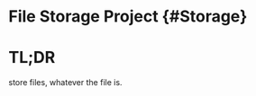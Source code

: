 File Storage Project {#Storage}
============================================

# TL;DR
store files, whatever the file is.
